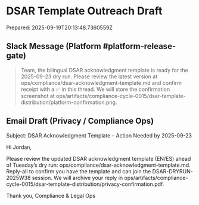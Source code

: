 # DSAR Template Outreach Draft

Prepared: 2025-09-19T20:13:48.7360559Z

## Slack Message (Platform #platform-release-gate)
> Team, the bilingual DSAR acknowledgment template is ready for the 2025-09-23 dry run. Please review the latest version at ops/compliance/dsar-acknowledgment-template.md and confirm receipt with a ✅ in this thread. We will store the confirmation screenshot at ops/artifacts/compliance-cycle-0015/dsar-template-distribution/platform-confirmation.png.

## Email Draft (Privacy / Compliance Ops)
Subject: DSAR Acknowledgment Template – Action Needed by 2025-09-23

Hi Jordan,

Please review the updated DSAR acknowledgment template (EN/ES) ahead of Tuesday’s dry run: ops/compliance/dsar-acknowledgment-template.md. Reply-all to confirm you have the template and can join the DSAR-DRYRUN-2025W38 session. We will archive your reply in ops/artifacts/compliance-cycle-0015/dsar-template-distribution/privacy-confirmation.pdf.

Thank you,
Compliance & Legal Ops